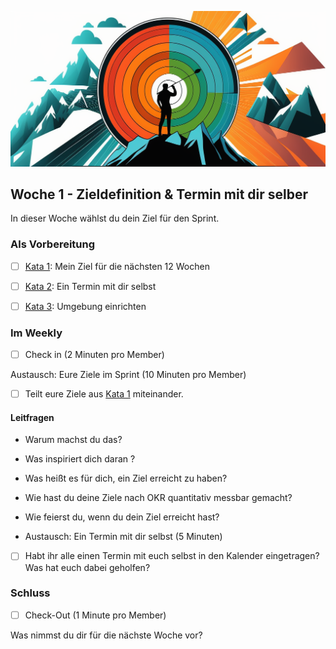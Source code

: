 ![Wenn du die Geschichte deines Lebens schreibst, lass niemand anderen den Stift in die Hand nehmen](images/woche1-1.png)

## Woche 1 - Zieldefinition & Termin mit dir selber

In dieser Woche wählst du dein Ziel für den Sprint.

### Als Vorbereitung

- [ ] [Kata 1](2-1-Kata-1.md): Mein Ziel für die nächsten 12 Wochen

- [ ] [Kata 2](2-1-Kata-2.md): Ein Termin mit dir selbst

- [ ] [Kata 3](2-1-Kata-3.md): Umgebung einrichten

### Im Weekly

- [ ] Check in (2 Minuten pro Member)

Austausch: Eure Ziele im Sprint (10 Minuten pro Member)

- [ ] Teilt eure Ziele aus [Kata 1](2-1-Kata-1.md) miteinander.

#### Leitfragen

- Warum machst du das?
- Was inspiriert dich daran ?
- Was heißt es für dich, ein Ziel erreicht zu haben?
- Wie hast du deine Ziele nach OKR quantitativ messbar gemacht?
- Wie feierst du, wenn du dein Ziel erreicht hast?

- Austausch: Ein Termin mit dir selbst (5 Minuten)

- [ ] Habt ihr alle einen Termin mit euch selbst in den Kalender eingetragen? Was hat euch dabei geholfen?

### Schluss

- [ ] Check-Out (1 Minute pro Member)

Was nimmst du dir für die nächste Woche vor?

<script src="https://giscus.app/client.js"
        data-repo="cogneon/lernos-zettelkasten"
        data-repo-id="R_kgDOI5YY1w"
        data-category="Announcements"
        data-category-id="DIC_kwDOI5YY184CUTx3"
        data-mapping="pathname"
        data-strict="0"
        data-reactions-enabled="1"
        data-emit-metadata="0"
        data-input-position="bottom"
        data-theme="light"
        data-lang="de"
        crossorigin="anonymous"
        async>
</script>
